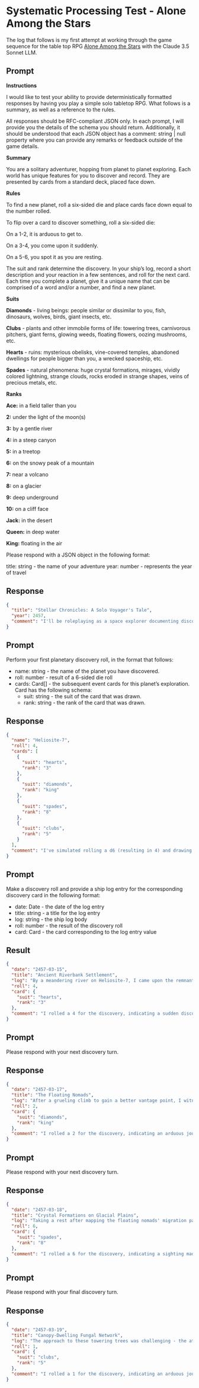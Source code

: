 # Systematic Processing Test - Alone Among the Stars

The log that follows is my first attempt at working through the game sequence for the table top RPG [Alone Among the Stars](https://noroadhome.itch.io/alone-among-the-stars) with the Claude 3.5 Sonnet LLM.

## Prompt
**Instructions**

I would like to test your ability to provide deterministically formatted responses by having you play a simple solo tabletop RPG. What follows is a summary, as well as a reference to the rules.

All responses should be RFC-compliant JSON only. In each prompt, I will provide you the details of the schema you should return. Additionally, it should be understood that each JSON object has a comment: string | null property where you can provide any remarks or feedback outside of the game details.

**Summary**

You are a solitary adventurer, hopping from planet to planet exploring. Each world has unique features for you to discover and record. They are presented by cards from a standard deck, placed face down.

**Rules**

To find a new planet, roll a six-sided die and place cards face down equal to the number rolled.

To flip over a card to discover something, roll a six-sided die:

On a 1-2, it is arduous to get to.

On a 3-4, you come upon it suddenly.

On a 5-6, you spot it as you are resting.

The suit and rank determine the discovery. In your ship’s log, record a short description and your reaction in a few sentences, and roll for the next card. Each time you complete a planet, give it a unique name that can be comprised of a word and/or a number, and find a new planet.

**Suits**

**Diamonds** - living beings: people similar or dissimilar to you, fish, dinosaurs, wolves, birds, giant insects, etc.

**Clubs** - plants and other immobile forms of life: towering trees, carnivorous pitchers, giant ferns, glowing weeds, floating flowers, oozing mushrooms, etc.

**Hearts** - ruins: mysterious obelisks, vine-covered temples, abandoned dwellings for people bigger than you, a wrecked spaceship, etc.

**Spades** - natural phenomena: huge crystal formations, mirages, vividly colored lightning, strange clouds, rocks eroded in strange shapes, veins of precious metals, etc.

**Ranks**

**Ace:** in a field taller than you

**2:** under the light of the moon(s)

**3:** by a gentle river

**4:** in a steep canyon

**5:** in a treetop

**6:** on the snowy peak of a mountain

**7:** near a volcano

**8:** on a glacier

**9:** deep underground

**10:** on a cliff face

**Jack:** in the desert

**Queen:** in deep water

**King:** floating in the air

Please respond with a JSON object in the following format:

title: string - the name of your adventure
year: number - represents the year of travel

## Response
```json
{
  "title": "Stellar Chronicles: A Solo Voyager's Tale",
  "year": 2457,
  "comment": "I'll be roleplaying as a space explorer documenting discoveries across various planets. For each subsequent interaction, I'll need you to provide the schema for the response format you'd like me to use for planetary exploration and discoveries."
}​​​​​​​​​​​​​​​​
```

## Prompt
Perform your first planetary discovery roll, in the format that follows:
- name: string - the name of the planet you have discovered.
- roll: number - result of a 6-sided die roll
- cards: Card[] - the subsequent event cards for this planet’s exploration. Card has the following schema:
    - suit: string - the suit of the card that was drawn.
    - rank: string - the rank of the card that was drawn.

## Response
```json
{
  "name": "Heliosite-7",
  "roll": 4,
  "cards": [
    {
      "suit": "hearts",
      "rank": "3"
    },
    {
      "suit": "diamonds",
      "rank": "king"
    },
    {
      "suit": "spades",
      "rank": "8"
    },
    {
      "suit": "clubs",
      "rank": "5"
    }
  ],
  "comment": "I've simulated rolling a d6 (resulting in 4) and drawing 4 cards from a standard deck. The planet has been named Heliosite-7, and we can proceed to explore each discovery in order with subsequent exploration rolls."
}​​​​​​​​​​​​​​​​
```

## Prompt
Make a discovery roll and provide a ship log entry for the corresponding discovery card in the following format:
- date: Date - the date of the log entry
- title: string - a title for the log entry
- log: string - the ship log body
- roll: number - the result of the discovery roll
- card: Card - the card corresponding to the log entry value

## Result
```json
{
  "date": "2457-03-15",
  "title": "Ancient Riverbank Settlement",
  "log": "By a meandering river on Heliosite-7, I came upon the remnants of what appears to be a settlement. The foundations suggest structures built for beings approximately three times my size. The buildings seem to have been constructed in a circular pattern around what might have been a central gathering place. Most intriguing is the presence of what looks like a docking system integrated into the riverbank - perhaps these beings used the waterway for transportation. The gentle sound of the river adds an eerily peaceful atmosphere to these ancient ruins.",
  "roll": 4,
  "card": {
    "suit": "hearts",
    "rank": "3"
  },
  "comment": "I rolled a 4 for the discovery, indicating a sudden discovery. This corresponds to the first card drawn in our previous roll (Hearts 3 - ruins by a gentle river)."
}​​​​​​​​​​​​​​​​
```

## Prompt
Please respond with your next discovery turn.

## Response
```json
{
  "date": "2457-03-17",
  "title": "The Floating Nomads",
  "log": "After a grueling climb to gain a better vantage point, I witnessed something extraordinary: humanoid beings drifting through the air currents like dandelion seeds. Their bodies appear to be partially translucent, with what looks like gas-filled chambers allowing them to control their buoyancy. They move in small family groups, catching thermal updrafts and communicating through pulses of bioluminescence. I maintained my distance to avoid disturbing their migration patterns, but their graceful aerial dance was captivating to observe.",
  "roll": 2,
  "card": {
    "suit": "diamonds",
    "rank": "king"
  },
  "comment": "I rolled a 2 for the discovery, indicating an arduous journey to make this finding. This corresponds to the second card in our sequence (Diamonds King - living beings floating in the air)."
}​​​​​​​​​​​​​​​​
```

## Prompt
Please respond with your next discovery turn.

## Response
```json
{
  "date": "2457-03-18",
  "title": "Crystal Formations on Glacial Plains",
  "log": "Taking a rest after mapping the floating nomads' migration patterns, I spotted an unusual glinting across the glacial expanse. The glacier's surface is studded with geometric crystal formations that seem to form and reform constantly, like a living mathematical equation. The crystals appear to be responding to the temperature fluctuations in the ice, creating ever-changing prismatic displays. Most fascinating is their perfect symmetry - each formation mirrors its neighbor in size and shape, creating a vast lattice across the ice sheet. I've collected several readings, though the instruments seem to have difficulty maintaining consistent measurements.",
  "roll": 6,
  "card": {
    "suit": "spades",
    "rank": "8"
  },
  "comment": "I rolled a 6 for the discovery, indicating a sighting made while resting. This corresponds to the third card in our sequence (Spades 8 - natural phenomena on a glacier)."
}​​​​​​​​​​​​​​​​
```

## Prompt
Please respond with your final discovery turn.

## Response
```json
{
  "date": "2457-03-19",
  "title": "Canopy-Dwelling Fungal Network",
  "log": "The approach to these towering trees was challenging - the atmospheric conditions make climbing particularly treacherous. Upon reaching the canopy level, I discovered an extensive network of bioluminescent fungi spanning the treetops. The fungi appear to form complex geometric patterns, suggesting some form of organized growth or possibly even intelligence. Most remarkable is their color-shifting property - the entire network pulses with different hues in a synchronized pattern, reminiscent of the communication method used by the floating nomads. I've taken spore samples for analysis, though handling them requires extreme caution as they seem to react to bioelectric fields.",
  "roll": 1,
  "card": {
    "suit": "clubs",
    "rank": "5"
  },
  "comment": "I rolled a 1 for the discovery, indicating an arduous journey to reach this finding. This corresponds to the final card in our sequence (Clubs 5 - plants in a treetop). Having completed all discoveries on Heliosite-7, we can proceed with a new planetary roll if desired."
}​​​​​​​​​​​​​​​​
```